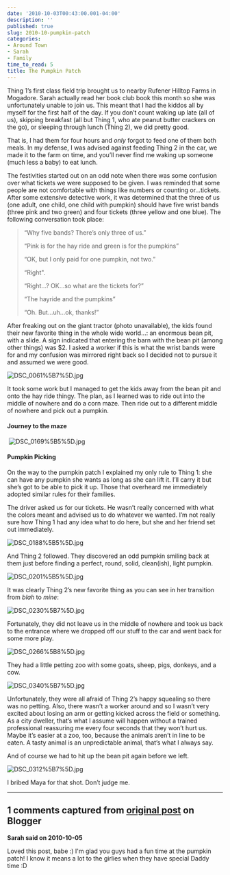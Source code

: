 ```yaml
---
date: '2010-10-03T00:43:00.001-04:00'
description: ''
published: true
slug: 2010-10-pumpkin-patch
categories:
- Around Town
- Sarah
- Family
time_to_read: 5
title: The Pumpkin Patch
---
```



Thing 1’s first class field trip brought us to nearby Rufener Hilltop Farms in Mogadore. Sarah actually read her book club book this month so she was unfortunately unable to join us. This meant that I had the kiddos all by myself for the first half of the day. If you don’t count waking up late (all of us), skipping breakfast (all but Thing 1, who ate peanut butter crackers on the go), or sleeping through lunch (Thing 2), we did pretty good.

That is, I had them for four hours and *only* forgot to feed one of them both meals. In my defense, I was advised against feeding Thing 2 in the car, we made it to the farm on time, and you’ll never find me waking up someone (much less a baby) to eat lunch.

The festivities started out on an odd note when there was some confusion over what tickets we were supposed to be given. I was reminded that some people are not comfortable with things like numbers or counting or…tickets. After some extensive detective work, it was determined that the three of us (one adult, one child, one child with pumpkin) should have five wrist bands (three pink and two green) and four tickets (three yellow and one blue). The following conversation took place:
<blockquote> 

“Why five bands? There’s only three of us.”   

“Pink is for the hay ride and green is for the pumpkins”  

“OK, but I only paid for one pumpkin, not two.”   

“Right&quot;.  

“Right…? OK…so what are the tickets for?”  

“The hayride and the pumpkins”  

“Oh. But…uh…ok, thanks!”
</blockquote>

After freaking out on the giant tractor (photo unavailable), the kids found their new favorite thing in the whole wide world…: an enormous bean pit, with a slide. A sign indicated that entering the barn with the bean pit (among other things) was $2. I asked a worker if this is what the wrist bands were for and my confusion was mirrored right back so I decided not to pursue it and assumed we were good.  

![DSC_0061%5B7%5D.jpg](DSC_0061%5B7%5D.jpg)</a>

It took some work but I managed to get the kids away from the bean pit and onto the hay ride thingy. The plan, as I learned was to ride out into the middle of nowhere and do a corn maze. Then ride out to a different middle of nowhere and pick out a pumpkin.  <h4>Journey to the maze</h4>  

&#160;![DSC_0169%5B5%5D.jpg](DSC_0169%5B5%5D.jpg)</a>  <h4>Pumpkin Picking</h4>

On the way to the pumpkin patch I explained my only rule to Thing 1: she can have any pumpkin she wants as long as she can lift it. I’ll carry it but she’s got to be able to pick it up. Those that overheard me immediately adopted similar rules for their families.

The driver asked us for our tickets. He wasn’t really concerned with what the colors meant and advised us to do whatever we wanted. I’m not really sure how Thing 1 had any idea what to do here, but she and her friend set out immediately.  

![DSC_0188%5B5%5D.jpg](DSC_0188%5B5%5D.jpg)</a> 

And Thing 2 followed. They discovered an odd pumpkin smiling back at them just before finding a perfect, round, solid, clean(ish), light pumpkin.  

![DSC_0201%5B5%5D.jpg](DSC_0201%5B5%5D.jpg)</a>

It was clearly Thing 2’s new favorite thing as you can see in her transition from *blah* to *mine*:  

![DSC_0230%5B7%5D.jpg](DSC_0230%5B7%5D.jpg)</a>

Fortunately, they did not leave us in the middle of nowhere and took us back to the entrance where we dropped off our stuff to the car and went back for some more play.  

![DSC_0266%5B8%5D.jpg](DSC_0266%5B8%5D.jpg)</a> 

They had a little petting zoo with some goats, sheep, pigs, donkeys, and a cow.   

![DSC_0340%5B7%5D.jpg](DSC_0340%5B7%5D.jpg)</a>

Unfortunately, they were all afraid of Thing 2’s happy squealing so there was no petting. Also, there wasn’t a worker around and so I wasn’t very excited about losing an arm or getting kicked across the field or something. As a city dweller, that’s what I assume will happen without a trained professional reassuring me every four seconds that they won’t hurt us. Maybe it’s easier at a zoo, too, because the animals aren’t in line to be eaten. A tasty animal is an unpredictable animal, that’s what I always say.

And of course we had to hit up the bean pit again before we left.  

![DSC_0312%5B7%5D.jpg](DSC_0312%5B7%5D.jpg)</a>

I bribed Maya for that shot. Don’t judge me.

---

## 1 comments captured from [original post](https://blog.wassupy.com/2010/10/pumpkin-patch.html) on Blogger

**Sarah said on 2010-10-05**

Loved this post, babe :)  I'm glad you guys had a fun time at the pumpkin patch!  I know it means a lot to the girlies when they have special Daddy time :D


